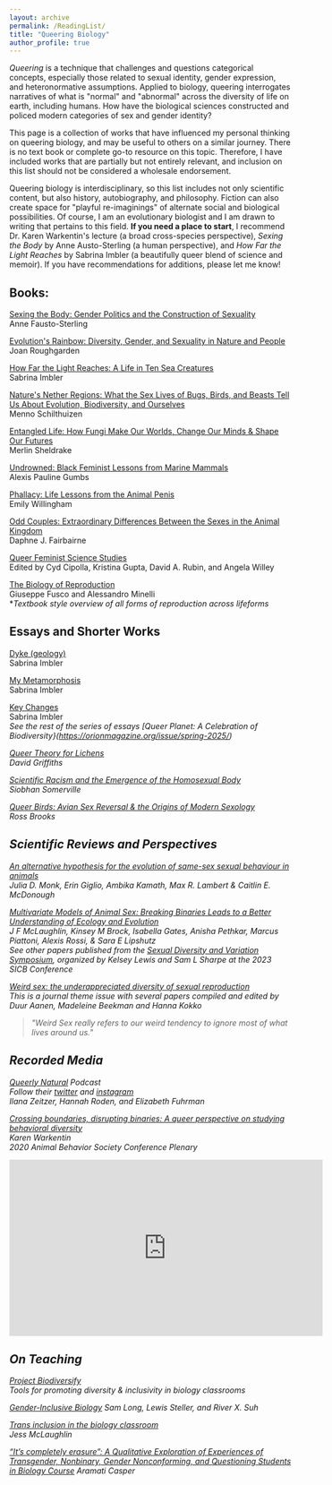 ```yaml
---
layout: archive
permalink: /ReadingList/
title: "Queering Biology"
author_profile: true
---
```


<i>Queering</i> is a technique that challenges and questions categorical concepts, especially those related to sexual identity, gender expression, and heteronormative assumptions. Applied to biology, queering interrogates narratives of what is "normal" and "abnormal" across the diversity of life on earth, including humans. How have the biological sciences constructed and policed modern categories of sex and gender identity? 

This page is a collection of works that have influenced my personal thinking on queering biology, and may be useful to others on a similar journey. There is no text book or complete go-to resource on this topic. Therefore, I have included works that are partially but not entirely relevant, and inclusion on this list should not be considered a wholesale endorsement. 

Queering biology is interdisciplinary, so this list includes not only scientific content, but also history, autobiography, and philosophy. Fiction can also create space for "playful re-imaginings" of alternate social and biological possibilities. Of course, I am an evolutionary biologist and I am drawn to writing that pertains to this field. <b>If you need a place to start</b>, I recommend Dr. Karen Warkentin's lecture (a broad cross-species perspective), <i>Sexing the Body</i> by Anne Austo-Sterling (a human perspective), and <i>How Far the Light Reaches</i> by Sabrina Imbler (a beautifully queer blend of science and memoir). If you have recommendations for additions, please let me know! 

## Books:

[Sexing the Body: Gender Politics and the Construction of Sexuality](https://www.basicbooks.com/titles/anne-fausto-sterling/sexing-the-body/9781541672895/)\
Anne Fausto-Sterling

[Evolution's Rainbow: Diversity, Gender, and Sexuality in Nature and People](https://www.ucpress.edu/book/9780520280458/evolutions-rainbow)\
Joan Roughgarden

[How Far the Light Reaches: A Life in Ten Sea Creatures](https://www.littlebrown.com/titles/sabrina-imbler/how-far-the-light-reaches/9780316540513/)\
Sabrina Imbler

[Nature's Nether Regions: What the Sex Lives of Bugs, Birds, and Beasts Tell Us About Evolution, Biodiversity, and Ourselves](https://www.penguinrandomhouse.com/books/313172/natures-nether-regions-by-menno-schilthuizen/)\
Menno Schilthuizen

[Entangled Life: How Fungi Make Our Worlds, Change Our Minds & Shape Our Futures](https://www.randomhousebooks.com/books/566795/)\
Merlin Sheldrake

[Undrowned: Black Feminist Lessons from Marine Mammals](https://www.akpress.org/undrowned.html)\
Alexis Pauline Gumbs

[Phallacy: Life Lessons from the Animal Penis](https://www.penguinrandomhouse.com/books/621131/phallacy-by-emily-willingham/)\
Emily Willingham

[Odd Couples: Extraordinary Differences Between the Sexes in the Animal Kingdom](https://press.princeton.edu/books/hardcover/9780691141961/odd-couples)\
Daphne J. Fairbairne

[Queer Feminist Science Studies](https://uwapress.uw.edu/book/9780295742571/queer-feminist-science-studies/)\
Edited by Cyd Cipolla, Kristina Gupta, David A. Rubin, and Angela Willey

[The Biology of Reproduction](https://www.cambridge.org/core/books/abs/biology-of-reproduction/biology-of-reproduction/8D0EE14B629734E7FBC6EAA25C5862CD)\
Giuseppe Fusco and Alessandro Minelli\
*<i>Textbook style overview of all forms of reproduction across lifeforms</i>


## Essays and Shorter Works

[Dyke (geology)](https://blacklawrencepress.com/books/dyke-geology/)\
Sabrina Imbler

[My Metamorphosis](https://www.harpersbazaar.com/culture/features/a42167371/insects-sabrina-imbler/)\
Sabrina Imbler

[Key Changes](https://orionmagazine.org/article/key-changes/)\
Sabrina Imbler\
<i>See the rest of the series of essays [Queer Planet: A Celebration of Biodiversity}(https://orionmagazine.org/issue/spring-2025/)<i>

[Queer Theory for Lichens](/files/QueerTheoryLichens.pdf)\
David Griffiths

[Scientific Racism and the Emergence of the Homosexual Body](https://www.jstor.org/stable/pdf/3704199.pdf?casa_token=eR6_r2ouDx4AAAAA:62biUYJgrA96qCry6ZQrL1AAtEFmuLvyKjsZwVpm_n4DrFR6DVT55UDbI947U_2i8Aq0W-CVFv6dGIZMyiZRyAahpHvFlrbUxh0tclKBvvB-iWfRT9q27A)\
Siobhan Somerville

[Queer Birds: Avian Sex Reversal & the Origins of Modern Sexology](/files/BrooksQueerBirds.pdf)\
Ross Brooks

## Scientific Reviews and Perspectives

[An alternative hypothesis for the evolution of same-sex sexual behaviour in animals](https://www.researchgate.net/publication/337334393_An_alternative_hypothesis_for_the_evolution_of_same-sex_sexual_behaviour_in_animals)\
Julia D. Monk, Erin Giglio, Ambika Kamath, Max R. Lambert & Caitlin E. McDonough

[Multivariate Models of Animal Sex: Breaking Binaries Leads to a Better Understanding of Ecology and Evolution](https://doi.org/10.1093/icb/icad027)\
J F McLaughlin, Kinsey M Brock, Isabella Gates, Anisha Pethkar, Marcus Piattoni, Alexis Rossi, & Sara E Lipshutz\
<i>See other papers published from the [Sexual Diversity and Variation Symposium](https://academic.oup.com/icb/issue/63/4), organized by Kelsey Lewis and Sam L Sharpe at the 2023 SICB Conference<i>

[Weird sex: the underappreciated diversity of sexual reproduction](https://royalsocietypublishing.org/toc/rstb/2016/371/1706)\
This is a journal theme issue with several papers compiled and edited by Duur Aanen, Madeleine Beekman and Hanna Kokko

> "Weird Sex <i>really refers to our weird tendency to ignore most of what lives around us."</i>

## Recorded Media

[Queerly Natural](https://www.queerlynatural.com/podcast) Podcast\
Follow their [twitter](https://twitter.com/QueerlyNatural) and [instagram](https://www.instagram.com/queerlynatural/)\
Ilana Zeitzer, Hannah Roden, and Elizabeth Fuhrman

[Crossing boundaries, disrupting binaries: A queer perspective on studying behavioral diversity](https://www.youtube.com/watch?v=WCcyM8FoA54)\
Karen Warkentin\
2020 Animal Behavior Society Conference Plenary

<iframe width="560" height="315" src="https://www.youtube.com/embed/WCcyM8FoA54" title="YouTube video player" frameborder="0" allow="accelerometer; autoplay; clipboard-write; encrypted-media; gyroscope; picture-in-picture; web-share" allowfullscreen></iframe>

## On Teaching

[Project Biodiversify](https://projectbiodiversify.org/)\
Tools for promoting diversity & inclusivity in biology classrooms


[Gender-Inclusive Biology](https://www.genderinclusivebiology.com/)
Sam Long, Lewis Steller, and River X. Suh

[Trans inclusion in the biology classroom](https://www.jfmclaughlin.org/blog/trans-inclusion-in-the-biology-classroom)\
Jess McLaughlin

[“It’s completely erasure”: A Qualitative Exploration of Experiences of Transgender, Nonbinary, Gender Nonconforming, and Questioning Students in Biology Course](https://www.lifescied.org/doi/pdf/10.1187/cbe.21-12-0343)
Aramati Casper

